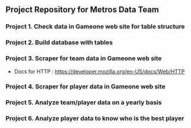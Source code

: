 ## Project Repository for Metros Data Team

### Project 1. Check data in Gameone web site for table structure

### Project 2. Build database with tables

### Project 3. Scraper for team data in Gameone web site
- Docs for HTTP : https://developer.mozilla.org/en-US/docs/Web/HTTP

### Project 4. Scraper for player data in Gameone web site

### Project 5. Analyze team/player data on a yearly basis

### Project 6. Analyze player data to know who is the best player
